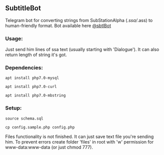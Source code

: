 ## SubtitleBot

Telegram bot for converting strings from SubStationAlpha (*.ssa/*.ass) to human-friendly format.
Bot available here [@sbtlBot](https://t.me/sbtlBot)

### Usage:

Just send him lines of ssa text (usually starting with 'Dialogue').
It can also return length of string it's got.

### Dependencies:

`apt install php7.0-mysql`

`apt install php7.0-curl`

`apt install php7.0-mbstring`

### Setup:

`source schema.sql`

`cp config.sample.php config.php`

Files functionality is not finished. It can just save text file you're sending him. To prevent errors create folder 'files' in root with 'w' permission for www-data:www-data (or just chmod 777).

